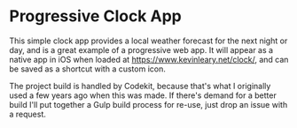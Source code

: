 # Progressive Clock App

This simple clock app provides a local weather forecast for the next night or day, and is a great example of a progressive web app. It will appear as a native app in iOS when loaded at https://www.kevinleary.net/clock/, and can be saved as a shortcut with a custom icon.

The project build is handled by Codekit, because that's what I originally used a few years ago when this was made. If there's demand for a better build I'll put together a Gulp build process for re-use, just drop an issue with a request.
